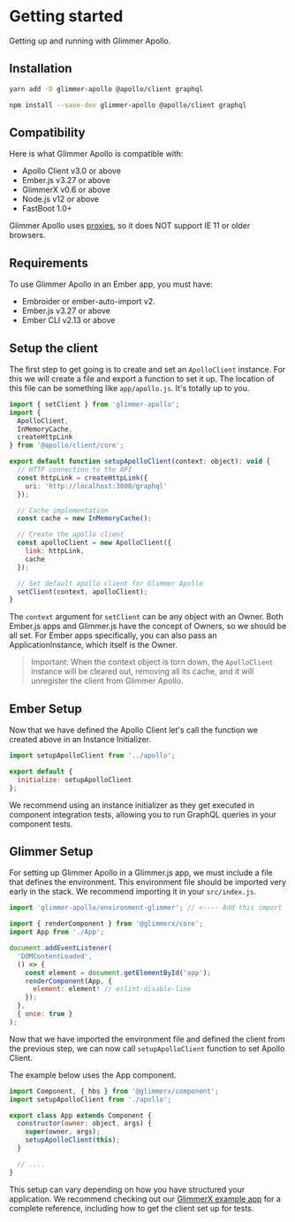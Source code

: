 # Getting started

Getting up and running with Glimmer Apollo.

## Installation

```sh
yarn add -D glimmer-apollo @apollo/client graphql
```

```sh
npm install --save-dev glimmer-apollo @apollo/client graphql
```

## Compatibility

Here is what Glimmer Apollo is compatible with:

- Apollo Client v3.0 or above
- Ember.js v3.27 or above
- GlimmerX v0.6 or above
- Node.js v12 or above
- FastBoot 1.0+

Glimmer Apollo uses [proxies](https://developer.mozilla.org/en-US/docs/Web/JavaScript/Reference/Global_Objects/Proxy), so it does NOT support IE 11 or older browsers.

## Requirements

To use Glimmer Apollo in an Ember app, you must have:

- Embroider or ember-auto-import v2.
- Ember.js v3.27 or above
- Ember CLI v2.13 or above

## Setup the client

The first step to get going is to create and set an `ApolloClient` instance.
For this we will create a file and export a function to set it up. The location
of this file can be something like `app/apollo.js`. It's totally up to you.

```ts:app/apollo.js
import { setClient } from 'glimmer-apollo';
import {
  ApolloClient,
  InMemoryCache,
  createHttpLink
} from '@apollo/client/core';

export default function setupApolloClient(context: object): void {
  // HTTP connection to the API
  const httpLink = createHttpLink({
    uri: 'http://localhost:3000/graphql'
  });

  // Cache implementation
  const cache = new InMemoryCache();

  // Create the apollo client
  const apolloClient = new ApolloClient({
    link: httpLink,
    cache
  });

  // Set default apollo client for Glimmer Apollo
  setClient(context, apolloClient);
}
```

The `context` argument for `setClient` can be any object with an Owner. Both
Ember.js apps and Glimmer.js have the concept of Owners, so we should be all set.
For Ember apps specifically, you can also pass an ApplicationInstance, which itself
is the Owner.

> Important: When the context object is torn down, the `ApolloClient` instance
> will be cleared out, removing all its cache, and it will unregister the client
> from Glimmer Apollo.

## Ember Setup

Now that we have defined the Apollo Client let's call the function we created
above in an Instance Initializer.

```ts:app/instance-initializers/apollo.js
import setupApolloClient from '../apollo';

export default {
  initialize: setupApolloClient
};
```

We recommend using an instance initializer as they get executed in component
integration tests, allowing you to run GraphQL queries in your component tests.

## Glimmer Setup

For setting up Glimmer Apollo in a Glimmer.js app, we must include a file that
defines the environment. This environment file should be imported very early in
the stack. We recommend importing it in your `src/index.js`.

```js:src/index.js
import 'glimmer-apollo/environment-glimmer'; // <---- Add this import

import { renderComponent } from '@glimmerx/core';
import App from './App';

document.addEventListener(
  'DOMContentLoaded',
  () => {
    const element = document.getElementById('app');
    renderComponent(App, {
      element: element! // eslint-disable-line
    });
  },
  { once: true }
);
```

Now that we have imported the environment file and defined the client from the
previous step, we can now call `setupApolloClient` function to set Apollo Client.

The example below uses the App component.

```ts:src/App.js
import Component, { hbs } from '@glimmerx/component';
import setupApolloClient from './apollo';

export class App extends Component {
  constructor(owner: object, args) {
    super(owner, args);
    setupApolloClient(this);
  }

  // ....
}
```

This setup can vary depending on how you have structured your application.
We recommend checking out our [GlimmerX example app](https://github.com/josemarluedke/glimmer-apollo/tree/main/examples/glimmerx)
for a complete reference, including how to get the client set up for tests.
